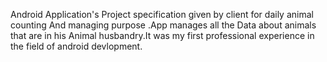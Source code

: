 Android Application's Project specification given by client for daily animal counting 
And managing purpose .App manages all the Data about animals that are in his Animal husbandry.It was my first professional experience in the field of android devlopment.
